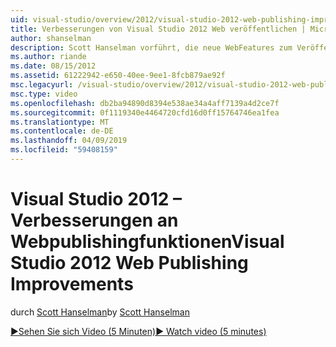 ```yaml
---
uid: visual-studio/overview/2012/visual-studio-2012-web-publishing-improvements
title: Verbesserungen von Visual Studio 2012 Web veröffentlichen | Microsoft-Dokumentation
author: shanselman
description: Scott Hanselman vorführt, die neue WebFeatures zum Veröffentlichen in Visual Studio 2012.
ms.author: riande
ms.date: 08/15/2012
ms.assetid: 61222942-e650-40ee-9ee1-8fcb879ae92f
msc.legacyurl: /visual-studio/overview/2012/visual-studio-2012-web-publishing-improvements
msc.type: video
ms.openlocfilehash: db2ba94890d8394e538ae34a4aff7139a4d2ce7f
ms.sourcegitcommit: 0f1119340e4464720cfd16d0ff15764746ea1fea
ms.translationtype: MT
ms.contentlocale: de-DE
ms.lasthandoff: 04/09/2019
ms.locfileid: "59408159"
---
```

# <a name="visual-studio-2012-web-publishing-improvements"></a><span data-ttu-id="1e20c-103">Visual Studio 2012 – Verbesserungen an Webpublishingfunktionen</span><span class="sxs-lookup"><span data-stu-id="1e20c-103">Visual Studio 2012 Web Publishing Improvements</span></span>

<span data-ttu-id="1e20c-104">durch [Scott Hanselman](https://github.com/shanselman)</span><span class="sxs-lookup"><span data-stu-id="1e20c-104">by [Scott Hanselman](https://github.com/shanselman)</span></span>

[<span data-ttu-id="1e20c-105">&#9654;Sehen Sie sich Video (5 Minuten)</span><span class="sxs-lookup"><span data-stu-id="1e20c-105">&#9654; Watch video (5 minutes)</span></span>](https://channel9.msdn.com/Blogs/ASP-NET-Site-Videos/visual-studio-2012-web-publishing-improvements)
